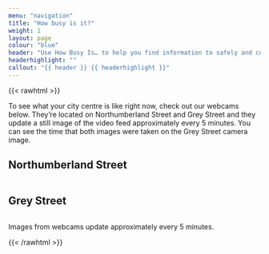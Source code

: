 ```yaml
---
menu: "navigation"
title: "How busy is it?"
weight: 1
layout: page
colour: "blue"
header: "Use How Busy Is… to help you find information to safely and confidently visit your city centre. "
headerhighlight: ""
callout: "{{ header }} {{ headerhighlight }}"
---
```

{{< rawhtml >}}
<p>To see what your city centre is like right now, check out our webcams below. They’re located on Northumberland Street and Grey Street and they update a still image of the video feed approximately every 5 minutes. You can see the time that both images were taken on the Grey Street camera image. </p>
<h2>Northumberland Street</h2>
<div class="videoWrapper"><img :src="videoImage1" /></div>
<h2>Grey Street</h2>
<div class="videoWrapper"><img :src="videoImage2" /></div>
<p>Images from webcams update approximately every 5 minutes.</p>
{{< /rawhtml >}}
